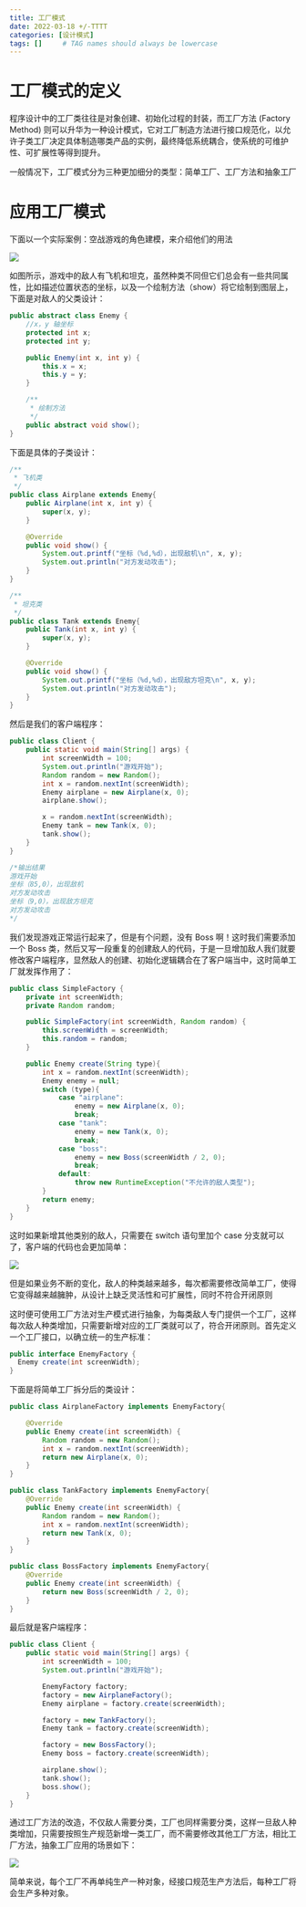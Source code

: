 ```yaml
---
title: 工厂模式
date: 2022-03-18 +/-TTTT
categories: [设计模式]
tags: []     # TAG names should always be lowercase
---
```


# 工厂模式的定义

程序设计中的工厂类往往是对象创建、初始化过程的封装，而工厂方法 (Factory Method) 则可以升华为一种设计模式，它对工厂制造方法进行接口规范化，以允许子类工厂决定具体制造哪类产品的实例，最终降低系统耦合，使系统的可维护性、可扩展性等得到提升。

一般情况下，工厂模式分为三种更加细分的类型：简单工厂、工厂方法和抽象工厂

# 应用工厂模式

下面以一个实际案例：空战游戏的角色建模，来介绍他们的用法

![](https://cdn.jsdelivr.net/gh/Casflawed/img-host@master/blog/202212221458991.png)

如图所示，游戏中的敌人有飞机和坦克，虽然种类不同但它们总会有一些共同属性，比如描述位置状态的坐标，以及一个绘制方法（show）将它绘制到图层上，下面是对敌人的父类设计：

```java
public abstract class Enemy {
    //x，y 轴坐标
    protected int x;
    protected int y;

    public Enemy(int x, int y) {
        this.x = x;
        this.y = y;
    }

    /**
     * 绘制方法
     */
    public abstract void show();
}
```

下面是具体的子类设计：

```java
/**
 * 飞机类
 */
public class Airplane extends Enemy{
    public Airplane(int x, int y) {
        super(x, y);
    }

    @Override
    public void show() {
        System.out.printf("坐标（%d,%d），出现敌机\n", x, y);
        System.out.println("对方发动攻击");
    }
}

/**
 * 坦克类
 */
public class Tank extends Enemy{
    public Tank(int x, int y) {
        super(x, y);
    }

    @Override
    public void show() {
        System.out.printf("坐标（%d,%d），出现敌方坦克\n", x, y);
        System.out.println("对方发动攻击");
    }
}
```

然后是我们的客户端程序：

```java
public class Client {
    public static void main(String[] args) {
        int screenWidth = 100;
        System.out.println("游戏开始");
        Random random = new Random();
        int x = random.nextInt(screenWidth);
        Enemy airplane = new Airplane(x, 0);
        airplane.show();

        x = random.nextInt(screenWidth);
        Enemy tank = new Tank(x, 0);
        tank.show();
    }
}

/*输出结果
游戏开始
坐标（85,0），出现敌机
对方发动攻击
坐标（9,0），出现敌方坦克
对方发动攻击
*/
```

我们发现游戏正常运行起来了，但是有个问题，没有 Boss 啊！这时我们需要添加一个 Boss 类，然后又写一段重复的创建敌人的代码，于是一旦增加敌人我们就要修改客户端程序，显然敌人的创建、初始化逻辑耦合在了客户端当中，这时简单工厂就发挥作用了：

```java
public class SimpleFactory {
    private int screenWidth;
    private Random random;

    public SimpleFactory(int screenWidth, Random random) {
        this.screenWidth = screenWidth;
        this.random = random;
    }

    public Enemy create(String type){
        int x = random.nextInt(screenWidth);
        Enemy enemy = null;
        switch (type){
            case "airplane":
                enemy = new Airplane(x, 0);
                break;
            case "tank":
                enemy = new Tank(x, 0);
                break;
            case "boss":
                enemy = new Boss(screenWidth / 2, 0);
                break;
            default:
                throw new RuntimeException("不允许的敌人类型");
        }
        return enemy;
    }
}
```

这时如果新增其他类别的敌人，只需要在 switch 语句里加个 case 分支就可以了，客户端的代码也会更加简单：

![](https://cdn.jsdelivr.net/gh/Casflawed/img-host@master/blog/202212221730878.png)

但是如果业务不断的变化，敌人的种类越来越多，每次都需要修改简单工厂，使得它变得越来越臃肿，从设计上缺乏灵活性和可扩展性，同时不符合开闭原则

这时便可使用工厂方法对生产模式进行抽象，为每类敌人专门提供一个工厂，这样每次敌人种类增加，只需要新增对应的工厂类就可以了，符合开闭原则。首先定义一个工厂接口，以确立统一的生产标准：

```java
public interface EnemyFactory {
  Enemy create(int screenWidth);
}
```

下面是将简单工厂拆分后的类设计：

```java
public class AirplaneFactory implements EnemyFactory{

    @Override
    public Enemy create(int screenWidth) {
        Random random = new Random();
        int x = random.nextInt(screenWidth);
        return new Airplane(x, 0);
    }
}

public class TankFactory implements EnemyFactory{
    @Override
    public Enemy create(int screenWidth) {
        Random random = new Random();
        int x = random.nextInt(screenWidth);
        return new Tank(x, 0);
    }
}

public class BossFactory implements EnemyFactory{
    @Override
    public Enemy create(int screenWidth) {
        return new Boss(screenWidth / 2, 0);
    }
}
```

最后就是客户端程序：

```java
public class Client {
    public static void main(String[] args) {
        int screenWidth = 100;
        System.out.println("游戏开始");

        EnemyFactory factory;
        factory = new AirplaneFactory();
        Enemy airplane = factory.create(screenWidth);

        factory = new TankFactory();
        Enemy tank = factory.create(screenWidth);

        factory = new BossFactory();
        Enemy boss = factory.create(screenWidth);

        airplane.show();
        tank.show();
        boss.show();
    }
}
```

通过工厂方法的改造，不仅敌人需要分类，工厂也同样需要分类，这样一旦敌人种类增加，只需要按照生产规范新增一类工厂，而不需要修改其他工厂方法，相比工厂方法，抽象工厂应用的场景如下：

![](https://cdn.jsdelivr.net/gh/Casflawed/img-host@master/blog/202212231801681.png)

简单来说，每个工厂不再单纯生产一种对象，经接口规范生产方法后，每种工厂将会生产多种对象。

